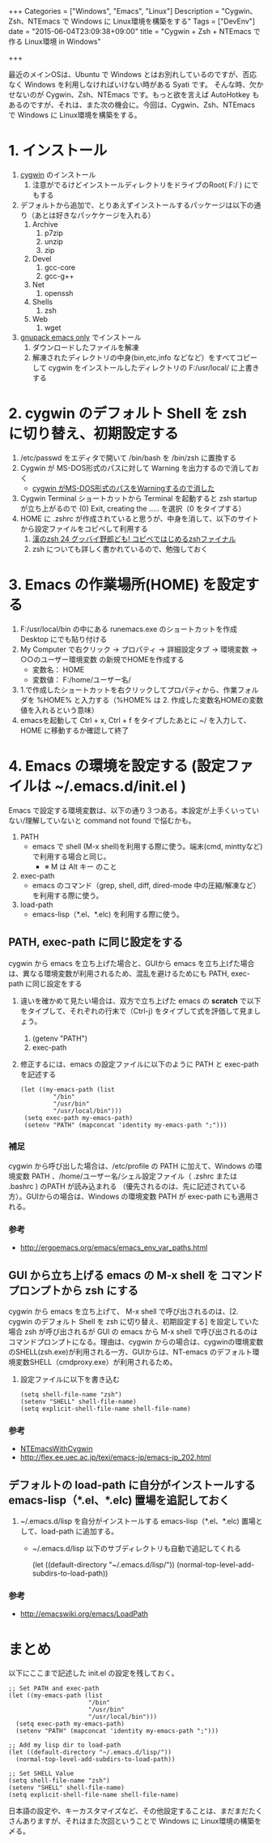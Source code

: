 +++
Categories = ["Windows", "Emacs", "Linux"]
Description = "Cygwin、Zsh、NTEmacs で Windows に Linux環境を構築をする"
Tags = ["DevEnv"]
date = "2015-06-04T23:09:38+09:00"
title = "Cygwin + Zsh + NTEmacs で作る Linux環境 in Windows"

+++


最近のメインOSは、Ubuntu で Windows とはお別れしているのですが、否応なく Windows を利用しなければいけない時がある Syati です。 そんな時、欠かせないのが Cygwin、Zsh、NTEmacs です。もっと欲を言えば AutoHotkey もあるのですが、それは、また次の機会に。今回は、Cygwin、Zsh、NTEmacs で Windows に Linux環境を構築をする。

# 1. インストール

1.  [cygwin](http://www.cygwin.com/) のインストール
    1.  注意がでるけどインストールディレクトリをドライブのRoot( F:/ ) にでもする
2.  デフォルトから追加で、とりあえずインストールするパッケージは以下の通り（あとは好きなパッケケージを入れる）
    1.  Archive
        1.  p7zip
        2.  unzip
        3.  zip
    2.  Devel
        1.  gcc-core
        2.  gcc-g++
    3.  Net
        1.  openssh
    4.  Shells
        1.  zsh
    5.  Web
        1.  wget
3.  [gnupack emacs only](http://sourceforge.jp/projects/gnupack/) でインストール
    1.  ダウンロードしたファイルを解凍
    2.  解凍されたディレクトリの中身(bin,etc,info などなど）をすべてコピーして cygwin をインストールしたディレクトリの F:/usr/local/ に上書きする

# 2. cygwin のデフォルト Shell を zsh に切り替え、初期設定する

1.  /etc/passwd をエディタで開いて /bin/bash を /bin/zsh に置換する
2.  Cygwin が MS-DOS形式のパスに対して Warning を出力するので消しておく
    -   [cygwin がMS-DOS形式のパスをWarningするので消した](http://d.hatena.ne.jp/takuya_1st/20110423/1303586388)
3.  Cygwin Terminal ショートカットから Terminal を起動すると zsh startup が立ち上がるので (0) Exit, creating the &#x2026;.. を選択（0 をタイプする）
4.  HOME に .zshrc が作成されていると思うが、中身を消して、以下のサイトから設定ファイルをコピペして利用する
    1.  [漢のzsh 24 グッバイ野郎ども! コピペではじめるzshファイナル](http://news.mynavi.jp/column/zsh/024/index.html)
    2.  zsh についても詳しく書かれているので、勉強しておく

# 3. Emacs の作業場所(HOME) を設定する

1.  F:/usr/local/bin の中にある runemacs.exe のショートカットを作成 Desktop にでも貼り付ける
2.  My Computer で右クリック -> プロパティ -> 詳細設定タブ -> 環境変数 -> ○○のユーザー環境変数 の新規でHOMEを作成する
    -   変数名： HOME
    -   変数値： F:/home/ユーザー名/
3.  1.で作成したショートカットを右クリックしてプロパティから、作業フォルダを %HOME% と入力する（%HOME% は 2. 作成した変数名HOMEの変数値を入れるという意味）
4.  emacsを起動して Ctrl + x, Ctrl + f をタイプしたあとに ~/ を入力して、HOME に移動するか確認して終了

# 4. Emacs の環境を設定する (設定ファイルは ~/.emacs.d/init.el )

Emacs で設定する環境変数は、以下の通り３つある。本設定が上手くいっていない/理解していないと command not found で悩むかも。
1.  PATH
    -   emacs で shell (M-x shell)を利用する際に使う。端末(cmd, minttyなど)で利用する場合と同じ。
        -   ※ M は Alt キー のこと
2.  exec-path
    -   emacs のコマンド（grep, shell, diff, dired-mode 中の圧縮/解凍など）を利用する際に使う。
3.  load-path
    -   emacs-lisp（\*.el、\*.elc) を利用する際に使う。

## PATH, exec-path に同じ設定をする

cygwin から emacs を立ち上げた場合と、GUIから emacs を立ち上げた場合は、異なる環境変数が利用されるため、混乱を避けるためにも PATH, exec-path に同じ設定をする
1.  違いを確かめて見たい場合は、双方で立ち上げた emacs の **scratch** で以下をタイプして、それぞれの行末で（Ctrl-j) をタイプして式を評価して見ましょう。
    1.  (getenv "PATH")　
    2.  exec-path
2.  修正するには、emacs の設定ファイルに以下のように PATH と exec-path を記述する
    
        (let ((my-emacs-path (list
                 "/bin"
                 "/usr/bin"
                 "/usr/local/bin")))
         (setq exec-path my-emacs-path)
         (setenv "PATH" (mapconcat 'identity my-emacs-path ";")))

### 補足

cygwin から呼び出した場合は、/etc/profile の PATH に加えて、Windows の環境変数 PATH 、/home/ユーザー名/シェル設定ファイル（ .zshrc または .bashrc ) のPATH が読み込まれる （優先されるのは、先に記述されている方）。GUIからの場合は、Windows の環境変数 PATH が exec-path にも適用される。

### 参考

-   <http://ergoemacs.org/emacs/emacs_env_var_paths.html>

## GUI から立ち上げる emacs の M-x shell を コマンドプロンプトから zsh にする

cygwin から emacs を立ち上げて、 M-x shell で呼び出されるのは、[2. cygwin のデフォルト Shell を zsh に切り替え、初期設定する] を設定していた場合 zsh が呼び出されるが GUI の emacs から M-x shell で呼び出されるのはコマンドプロンプトになる。理由は、cygwin からの場合は、cygwinの環境変数のSHELL(zsh.exe)が利用される一方、GUIからは、NT-emacs のデフォルト環境変数SHELL（cmdproxy.exe）が利用されるため。
1.  設定ファイルに以下を書き込む
    
        (setq shell-file-name "zsh")
        (setenv "SHELL" shell-file-name) 
        (setq explicit-shell-file-name shell-file-name)

### 参考

-   [NTEmacsWithCygwin](http://emacswiki.org/emacs/NTEmacsWithCygwin)
-   <http://flex.ee.uec.ac.jp/texi/emacs-jp/emacs-jp_202.html>

## デフォルトの load-path に自分がインストールする emacs-lisp（\*.el、\*.elc) 置場を追記しておく

1.  ~/.emacs.d/lisp を自分がインストールする emacs-lisp（\*.el、\*.elc) 置場として、load-path に追加する。
    -   ~/.emacs.d/lisp 以下のサブディレクトリも自動で追記してくれる
    
        (let ((default-directory "~/.emacs.d/lisp/"))
          (normal-top-level-add-subdirs-to-load-path))

### 参考

-   <http://emacswiki.org/emacs/LoadPath>

# まとめ

以下にここまで記述した init.el の設定を残しておく。

    ;; Set PATH and exec-path
    (let ((my-emacs-path (list
                          "/bin"
                          "/usr/bin"
                          "/usr/local/bin")))
      (setq exec-path my-emacs-path)
      (setenv "PATH" (mapconcat 'identity my-emacs-path ";")))
    
    ;; Add my lisp dir to load-path
    (let ((default-directory "~/.emacs.d/lisp/"))
      (normal-top-level-add-subdirs-to-load-path))            
    
    ;; Set SHELL Value
    (setq shell-file-name "zsh")
    (setenv "SHELL" shell-file-name) 
    (setq explicit-shell-file-name shell-file-name)

日本語の設定や、キーカスタマイズなど、その他設定することは、まだまだたくさんありますが、それはまた次回ということで Windows に Linux環境の構築を〆る。
